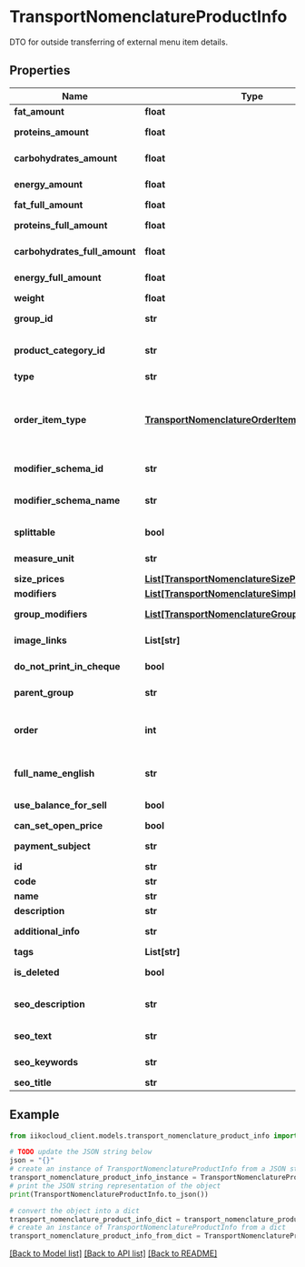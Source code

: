 # TransportNomenclatureProductInfo

DTO for outside transferring of external menu item details.

## Properties

Name | Type | Description | Notes
------------ | ------------- | ------------- | -------------
**fat_amount** | **float** | Fat per 100g. | [optional] 
**proteins_amount** | **float** | Protein per 100g. | [optional] 
**carbohydrates_amount** | **float** | Carbohydrate per 100g. | [optional] 
**energy_amount** | **float** | Calories per 100g. | [optional] 
**fat_full_amount** | **float** | Fat per item. | [optional] 
**proteins_full_amount** | **float** | Protein per item. | [optional] 
**carbohydrates_full_amount** | **float** | Carbohydrate per item. | [optional] 
**energy_full_amount** | **float** | Calories per item. | [optional] 
**weight** | **float** | Item weight. | [optional] 
**group_id** | **str** | Stock list group in RMS. | [optional] 
**product_category_id** | **str** | Product category in RMS. | [optional] 
**type** | **str** | dish | good | modifier. | [optional] 
**order_item_type** | [**TransportNomenclatureOrderItemType**](TransportNomenclatureOrderItemType.md) | Product or compound. Depends on modifiers scheme existence. | [optional] 
**modifier_schema_id** | **str** | Modifier schema&#39;s ID. | [optional] 
**modifier_schema_name** | **str** | Modifier schema&#39;s name. | [optional] 
**splittable** | **bool** | Is product splittable. | 
**measure_unit** | **str** | Item&#39;s unit of measurement. | [optional] 
**size_prices** | [**List[TransportNomenclatureSizePrice]**](TransportNomenclatureSizePrice.md) | Prices. | [optional] 
**modifiers** | [**List[TransportNomenclatureSimpleModifierInfo]**](TransportNomenclatureSimpleModifierInfo.md) | Modifiers. | [optional] 
**group_modifiers** | [**List[TransportNomenclatureGroupModifierInfo]**](TransportNomenclatureGroupModifierInfo.md) | Modifier groups. | [optional] 
**image_links** | **List[str]** | Links to images. | [optional] 
**do_not_print_in_cheque** | **bool** | Do not print on bill. | [optional] 
**parent_group** | **str** | External menu group. | [optional] 
**order** | **int** | Product&#39;s order (priority) in menu. | [optional] 
**full_name_english** | **str** | Full name in a foreign language. | [optional] 
**use_balance_for_sell** | **bool** | Weighed product. | 
**can_set_open_price** | **bool** | Open price. | 
**payment_subject** | **str** | Payment subject. | [optional] 
**id** | **str** | ID. | 
**code** | **str** | SKU. | [optional] 
**name** | **str** | Name. | 
**description** | **str** | Description. | [optional] 
**additional_info** | **str** | Additional information. | [optional] 
**tags** | **List[str]** | Tags. | [optional] 
**is_deleted** | **bool** | Is-Deleted attribute. | [optional] 
**seo_description** | **str** | SEO description for client. | [optional] 
**seo_text** | **str** | SEO text for robots. | [optional] 
**seo_keywords** | **str** | SEO key words. | [optional] 
**seo_title** | **str** | SEO header. | [optional] 

## Example

```python
from iikocloud_client.models.transport_nomenclature_product_info import TransportNomenclatureProductInfo

# TODO update the JSON string below
json = "{}"
# create an instance of TransportNomenclatureProductInfo from a JSON string
transport_nomenclature_product_info_instance = TransportNomenclatureProductInfo.from_json(json)
# print the JSON string representation of the object
print(TransportNomenclatureProductInfo.to_json())

# convert the object into a dict
transport_nomenclature_product_info_dict = transport_nomenclature_product_info_instance.to_dict()
# create an instance of TransportNomenclatureProductInfo from a dict
transport_nomenclature_product_info_from_dict = TransportNomenclatureProductInfo.from_dict(transport_nomenclature_product_info_dict)
```
[[Back to Model list]](../README.md#documentation-for-models) [[Back to API list]](../README.md#documentation-for-api-endpoints) [[Back to README]](../README.md)


